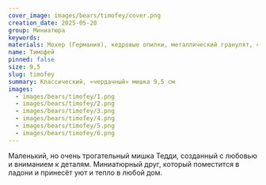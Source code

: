 ```yaml
---
cover_image: images/bears/timofey/cover.png
creation_date: 2025-05-20
group: Миниатюра
keywords: 
materials: Мохер (Германия), кедровые опилки, металлический гранулят, стеклянные глаза
name: Тимофей
pinned: false
size: 9,5
slug: timofey
summary: Классический, «чердачный» мишка 9,5 см
images:
  - images/bears/timofey/1.png
  - images/bears/timofey/2.png
  - images/bears/timofey/3.png
  - images/bears/timofey/4.png
  - images/bears/timofey/5.png
  - images/bears/timofey/6.png
---
```

Маленький, но очень трогательный мишка Тедди, созданный с любовью и вниманием к деталям. Миниатюрный друг, который поместится в ладони и принесёт уют и тепло в любой дом.